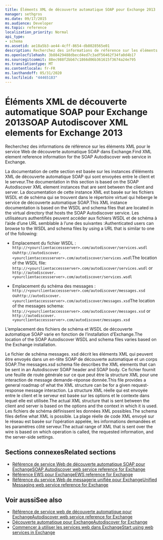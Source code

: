 ```yaml
---
title: Éléments XML de découverte automatique SOAP pour Exchange 2013
manager: sethgros
ms.date: 09/17/2015
ms.audience: Developer
ms.topic: reference
localization_priority: Normal
api_type:
- schema
ms.assetid: ae18a5b3-ae44-4cff-8654-db8028565e01
description: Recherchez des informations de référence sur les éléments XML pour le service Web de découverte automatique SOAP dans Exchange.
ms.openlocfilehash: 3b88429488dbecd4ed7c3adf56462f34fa0d4b17
ms.sourcegitcommit: 88ec988f2bb67c1866d06b361615f3674a24e795
ms.translationtype: MT
ms.contentlocale: fr-FR
ms.lasthandoff: 05/31/2020
ms.locfileid: "44465183"
---
```

# <a name="soap-autodiscover-xml-elements-for-exchange-2013"></a><span data-ttu-id="0fe35-103">Éléments XML de découverte automatique SOAP pour Exchange 2013</span><span class="sxs-lookup"><span data-stu-id="0fe35-103">SOAP Autodiscover XML elements for Exchange 2013</span></span>

<span data-ttu-id="0fe35-104">Recherchez des informations de référence sur les éléments XML pour le service Web de découverte automatique SOAP dans Exchange.</span><span class="sxs-lookup"><span data-stu-id="0fe35-104">Find XML element reference information for the SOAP Autodiscover web service in Exchange.</span></span>
  
<span data-ttu-id="0fe35-105">La documentation de cette section est basée sur les instances d’éléments XML de découverte automatique SOAP qui sont envoyées entre le client et le serveur.</span><span class="sxs-lookup"><span data-stu-id="0fe35-105">The documentation in this section is based on the SOAP Autodiscover XML element instances that are sent between the client and server.</span></span> <span data-ttu-id="0fe35-106">La documentation de cette instance XML est basée sur les fichiers WSDL et de schéma qui se trouvent dans le répertoire virtuel qui héberge le service de découverte automatique SOAP.</span><span class="sxs-lookup"><span data-stu-id="0fe35-106">This XML instance documentation is based on the WSDL and schema files that are located in the virtual directory that hosts the SOAP Autodiscover service.</span></span> <span data-ttu-id="0fe35-107">Les utilisateurs authentifiés peuvent accéder aux fichiers WSDL et de schéma à l’aide d’une URL semblable à l’une des suivantes :</span><span class="sxs-lookup"><span data-stu-id="0fe35-107">Authenticated users can browse to the WSDL and schema files by using a URL that is similar to one of the following:</span></span>
  
- <span data-ttu-id="0fe35-108">Emplacement du fichier WSDL : `http://<yourclientaccessserver>.com/autodiscover/services.wsdl` ou`http://autodiscover.<yourclientaccessserver>.com/autodiscover/services.wsdl`</span><span class="sxs-lookup"><span data-stu-id="0fe35-108">The location of the WSDL file: `http://<yourclientaccessserver>.com/autodiscover/services.wsdl` or `http://autodiscover.<yourclientaccessserver>.com/autodiscover/services.wsdl`</span></span>
    
- <span data-ttu-id="0fe35-109">Emplacement du schéma des messages : `http://<yourclientaccessserver>.com/autodiscover/messages.xsd` ou`http://autodiscover.<yourclientaccessserver>.com/autodiscover/messages.xsd`</span><span class="sxs-lookup"><span data-stu-id="0fe35-109">The location of the messages schema: `http://<yourclientaccessserver>.com/autodiscover/messages.xsd` or `http://autodiscover.<yourclientaccessserver>.com/autodiscover/messages.xsd`</span></span> 
    
<span data-ttu-id="0fe35-110">L’emplacement des fichiers de schéma et WSDL de découverte automatique SOAP varie en fonction de l’installation d’Exchange.</span><span class="sxs-lookup"><span data-stu-id="0fe35-110">The location of the SOAP Autodiscover WSDL and schema files varies based on the Exchange installation.</span></span>
  
<span data-ttu-id="0fe35-111">Le fichier de schéma messages. xsd décrit les éléments XML qui peuvent être envoyés dans un en-tête SOAP de découverte automatique et un corps SOAP.</span><span class="sxs-lookup"><span data-stu-id="0fe35-111">The messages.xsd schema file describes the XML elements that can be sent in an Autodiscover SOAP header and SOAP body.</span></span> <span data-ttu-id="0fe35-112">Ce fichier fournit une feuille de route générale sur ce que peut être la structure XML pour une interaction de message demande-réponse donnée.</span><span class="sxs-lookup"><span data-stu-id="0fe35-112">This file provides a general roadmap of what the XML structure can be for a given request-response message interaction.</span></span> <span data-ttu-id="0fe35-113">La structure XML réelle qui est envoyée entre le client et le serveur est basée sur les options et le contexte dans lequel elle est utilisée.</span><span class="sxs-lookup"><span data-stu-id="0fe35-113">The actual XML structure that is sent between the client and server is based on the options and the context in which it is used.</span></span> <span data-ttu-id="0fe35-114">Les fichiers de schéma définissent les données XML possibles.</span><span class="sxs-lookup"><span data-stu-id="0fe35-114">The schema files define what XML is possible.</span></span> <span data-ttu-id="0fe35-115">La plage réelle de code XML envoyé sur le réseau est basée sur l’opération appelée, les informations demandées et les paramètres côté serveur.</span><span class="sxs-lookup"><span data-stu-id="0fe35-115">The actual range of XML that is sent over the wire is based on which operation is called, the requested information, and the server-side settings.</span></span> 
  
## <a name="related-sections"></a><span data-ttu-id="0fe35-116">Sections connexes</span><span class="sxs-lookup"><span data-stu-id="0fe35-116">Related sections</span></span>

- [<span data-ttu-id="0fe35-117">Référence de service Web de découverte automatique SOAP pour Exchange</span><span class="sxs-lookup"><span data-stu-id="0fe35-117">SOAP Autodiscover web service reference for Exchange</span></span>](soap-autodiscover-web-service-reference-for-exchange.md)    
- [<span data-ttu-id="0fe35-118">Référence EWS pour Exchange</span><span class="sxs-lookup"><span data-stu-id="0fe35-118">EWS reference for Exchange</span></span>](ews-reference-for-exchange.md)    
- [<span data-ttu-id="0fe35-119">Référence du service Web de messagerie unifiée pour Exchange</span><span class="sxs-lookup"><span data-stu-id="0fe35-119">Unified Messaging web service reference for Exchange</span></span>](unified-messaging-web-service-reference-for-exchange.md)
    
## <a name="see-also"></a><span data-ttu-id="0fe35-120">Voir aussi</span><span class="sxs-lookup"><span data-stu-id="0fe35-120">See also</span></span>

- [<span data-ttu-id="0fe35-121">Référence de service web de découverte automatique pour Exchange</span><span class="sxs-lookup"><span data-stu-id="0fe35-121">Autodiscover web service reference for Exchange</span></span>](autodiscover-web-service-reference-for-exchange.md)
- [<span data-ttu-id="0fe35-122">Découverte automatique pour Exchange</span><span class="sxs-lookup"><span data-stu-id="0fe35-122">Autodiscover for Exchange</span></span>](../exchange-web-services/autodiscover-for-exchange.md)
- [<span data-ttu-id="0fe35-123">Commencer à utiliser les services web dans Exchange</span><span class="sxs-lookup"><span data-stu-id="0fe35-123">Start using web services in Exchange</span></span>](../exchange-web-services/start-using-web-services-in-exchange.md)
    

